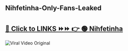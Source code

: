 
 ## Nihfetinha-Only-Fans-Leaked

# <h2><a href="https://clipsfans.com/Nihfetinha&ref=git">🔗 Click to LINKS ⏩⏩ 👉 🟢 Nihfetinha </a></h2>

<a href="https://clipsfans.com/Nihfetinha&ref=git" rel="nofollow" data-target="animated-image.originalLink"><img src="https://i.ibb.co.com/xMMVF88/686577567.gif" alt="Viral Video Original" style="max-width: 100%; display: inline-block;" data-target="animated-image.originalImage"></a>
